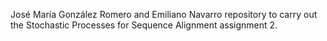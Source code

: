 José María González Romero and Emiliano Navarro repository to carry out the Stochastic Processes for Sequence Alignment assignment 2.
